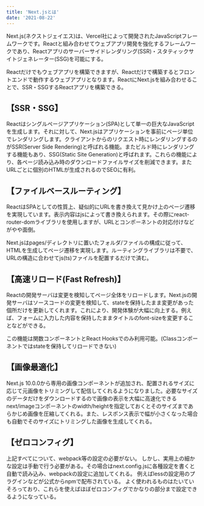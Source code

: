 ```yaml
---
title: 'Next.jsとは'
date: '2021-08-22'
---
```


Next.js(ネクストジェイエス)は、Vercel社によって開発されたJavaScriptフレームワークです。Reactと組み合わせてウェブアプリ開発を強化するフレームワークであり、Reactアプリのサーバーサイドレンダリング(SSR)・スタティックサイトジェネレーター(SSG)を可能にする。

Reactだけでもウェブアプリを構築できますが、Reactだけで構築するとフロントエンドで動作するウェブアプリとなります。ReactにNext.jsを組み合わせることで、SSR・SSGするReactアプリを構築できる。

## 【SSR・SSG】
Reactはシングルページアプリケーション(SPA)として単一の巨大なJavaScriptを生成します。それに対して、Next.jsはアプリケーションを事前にページ単位でレンダリングします。クライアントからのリクエスト時にレンダリングするのがSSR(Server Side Rendering)と呼ばれる機能。またビルド時にレンダリングする機能もあり、SSG(Static Site Generation)と呼ばれます。これらの機能により、各ページ読み込み時のダウンロードファイルサイズを削減できます。またURLごとに個別のHTMLが生成されるのでSEOに有利。

## 【ファイルベースルーティング】
ReactはSPAとしての性質上、疑似的にURLを書き換えて見かけ上のページ遷移を実現しています。表示内容はjsによって書き換えられます。その際にreact-router-domライブラリを使用しますが、URLとコンポーネントの対応付けなどがやや面倒。

Next.jsはpages/ディレクトリに置いたフォルダ/ファイルの構成に従って、HTMLを生成してページ遷移を実現します。ルーティングライブラリは不要で、URLの構造に合わせてjs(ts)ファイルを配置するだけで済む。

## 【高速リロード(Fast Refresh)】
Reactの開発サーバは変更を検知してページ全体をリロードします。Next.jsの開発サーバはソースコードの変更を検知して、stateを保持したまま変更があった個所だけを更新してくれます。これにより、開発体験が大幅に向上する。例えば、フォームに入力した内容を保持したままタイトルのfont-sizeを変更することなどができる。

この機能は関数コンポーネントとReact Hooksでのみ利用可能。(Classコンポーネントではstateを保持してリロードできない)

## 【画像最適化】
Next.js 10.0.0から専用の画像コンポーネントが追加され、配置されるサイズに応じて元画像をトリミングして配信してくれるようになりました。必要なサイズのデータだけをダウンロードするので画像の表示を大幅に高速化できる
next/imageコンポーネントのwidth/heightを指定しておくとそのサイズまであらかじめ画像を圧縮してくれる。また、レスポンス表示で幅が小さくなった場合も自動でそのサイズにトリミングした画像を生成してくれる。

## 【ゼロコンフィグ】
上記すべてについて、webpack等の設定の必要がない。
しかし、実用上の細かな設定は手動で行う必要がある。その場合はnext.config.jsに各種設定を書くと自動で読み込み、webpackの設定に追加してくれる。
例えばlessの設定用のプラグインなどが公式からnpmで配布されている。
よく使われるものはたいていそろっており、これらを使えばほぼゼロコンフィグでかなりの部分まで設定できるようになっている。